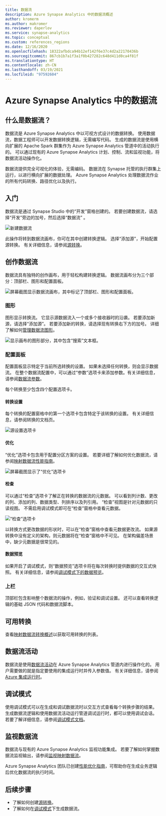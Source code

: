```yaml
---
title: 数据流
description: Azure Synapse Analytics 中的数据流概述
author: kromerm
ms.author: makromer
ms.reviewer: daperlov
ms.service: synapse-analytics
ms.topic: conceptual
ms.custom: references_regions
ms.date: 12/16/2020
ms.openlocfilehash: 18322afbdca94b12ef142f6e37c4d2a22170436b
ms.sourcegitcommit: 867cb1b7a1f3a1f0b427282c648d411d0ca4f81f
ms.translationtype: HT
ms.contentlocale: zh-CN
ms.lasthandoff: 03/19/2021
ms.locfileid: "97592604"
---
```

# <a name="data-flows-in-azure-synapse-analytics"></a>Azure Synapse Analytics 中的数据流

## <a name="what-are-data-flows"></a>什么是数据流？

数据流是 Azure Synapse Analytics 中以可视方式设计的数据转换。 使用数据流，数据工程师可以开发数据转换逻辑，无需编写代码。 生成的数据流是使用横向扩展的 Apache Spark 群集作为 Azure Synapse Analytics 管道中的活动执行的。 可以通过现有的 Azure Synapse Analytics 计划、控制、流和监视功能，将数据流活动操作化。

数据流提供完全可视化的体验，无需编码。 数据流在 Synapse 托管的执行群集上运行，以进行横向扩展的数据处理。 Azure Synapse Analytics 处理数据流作业的所有代码转换、路径优化以及执行。

## <a name="getting-started"></a>入门

数据流是通过 Synapse Studio 中的“开发”窗格创建的。 若要创建数据流，请选择“开发”旁边的加号，然后选择“数据流” 。 

![新建数据流](media/data-flow/new-data-flow.png)

此操作将转到数据流画布，你可在其中创建转换逻辑。 选择“添加源”，开始配置源转换。 有关详细信息，请参阅[源转换](../data-factory/data-flow-source.md?toc=/azure/synapse-analytics/toc.json&bc=/azure/synapse-analytics/breadcrumb/toc.json)。

## <a name="authoring-data-flows"></a>创作数据流

数据流具有独特的创作画布，用于轻松构建转换逻辑。 数据流画布分为三个部分：顶部栏、图形和配置面板。 

![屏幕截图显示数据流画布，其中标记了顶部栏、图形和配置面板。](media/data-flow/canvas-1.png)

### <a name="graph"></a>图形

图形显示转换流。 它显示源数据流入一个或多个接收器时的沿袭。 若要添加新源，请选择“添加源”。 若要添加新的转换，请选择现有转换右下方的加号。 详细了解如何[管理数据流图形](../data-factory/concepts-data-flow-manage-graph.md?toc=/azure/synapse-analytics/toc.json&bc=/azure/synapse-analytics/breadcrumb/toc.json)。

![显示画布的图形部分，其中包含“搜索”文本框。](media/data-flow/canvas-2.png)

### <a name="configuration-panel"></a>配置面板

配置面板显示特定于当前所选转换的设置。 如果未选择任何转换，则会显示数据流。 在整个数据流配置中，可以通过“参数”选项卡来添加参数。有关详细信息，请参阅[数据流参数](../data-factory/parameters-data-flow.md?toc=/azure/synapse-analytics/toc.json&bc=/azure/synapse-analytics/breadcrumb/toc.json)。

每个转换至少包含四个配置选项卡。

#### <a name="transformation-settings"></a>转换设置

每个转换的配置窗格中的第一个选项卡包含特定于该转换的设置。 有关详细信息，请参阅转换的文档页。

![源设置选项卡](media/data-flow/source-1.png)

#### <a name="optimize"></a>优化

“优化”选项卡包含用于配置分区方案的设置。 若要详细了解如何优化数据流，请参阅[映射数据流性能指南](../data-factory/concepts-data-flow-performance.md?toc=/azure/synapse-analytics/toc.json&bc=/azure/synapse-analytics/breadcrumb/toc.json)。

![屏幕截图显示了“优化”选项卡](media/data-flow/optimize.png)

#### <a name="inspect"></a>检查

可以通过“检查”选项卡了解正在转换的数据流的元数据。 可以看到列计数、更改的列、添加的列、数据类型、列排序以及列引用。 “检查”视图是针对元数据的只读视图。 不需启用调试模式即可在“检查”窗格中查看元数据。

![“检查”选项卡](media/data-flow/inspect.png)

以转换方式更改数据的形状时，可以在“检查”窗格中查看元数据更改流。 如果源转换中没有定义的架构，则元数据将在“检查”窗格中不可见。 在架构偏差场景中，缺少元数据是很常见的。

#### <a name="data-preview"></a>数据预览

如果开启了调试模式，则“数据预览”选项卡将在每次转换时提供数据的交互式快照。 有关详细信息，请参阅[调试模式下的数据预览](../data-factory/concepts-data-flow-debug-mode.md?toc=/azure/synapse-analytics/toc.json&bc=/azure/synapse-analytics/breadcrumb/toc.json#data-preview)。

### <a name="top-bar"></a>上栏

顶部栏包含影响整个数据流的操作，例如，验证和调试设置。 还可以查看转换逻辑的基础 JSON 代码和数据流脚本。

## <a name="available-transformations"></a>可用转换

查看[映射数据流转换概述](../data-factory/data-flow-transformation-overview.md?toc=/azure/synapse-analytics/toc.json&bc=/azure/synapse-analytics/breadcrumb/toc.json)以获取可用转换的列表。

## <a name="data-flow-activity"></a>数据流活动

数据流是使用[数据流活动](../data-factory/control-flow-execute-data-flow-activity.md?toc=/azure/synapse-analytics/toc.json&bc=/azure/synapse-analytics/breadcrumb/toc.json)在 Azure Synapse Analytics 管道内进行操作化的。 用户需要做的就是指定要使用的集成运行时并传入参数值。 有关详细信息，请参阅 [Azure 集成运行时](../data-factory/concepts-integration-runtime.md?toc=/azure/synapse-analytics/toc.json&bc=/azure/synapse-analytics/breadcrumb/toc.json#azure-integration-runtime)。

## <a name="debug-mode"></a>调试模式

使用调试模式可以在生成和调试数据流时以交互方式查看每个转换步骤的结果。 生成数据流逻辑和使用数据流活动运行管道调试运行时，都可以使用调试会话。 若要了解详细信息，请参阅[调试模式文档](../data-factory/concepts-data-flow-debug-mode.md?toc=/azure/synapse-analytics/toc.json&bc=/azure/synapse-analytics/breadcrumb/toc.json)。

## <a name="monitoring-data-flows"></a>监视数据流

数据流与现有的 Azure Synapse Analytics 监视功能集成。 若要了解如何掌握数据流监视输出，请参阅[监视映射数据流](../data-factory/concepts-data-flow-monitoring.md?toc=/azure/synapse-analytics/toc.json&bc=/azure/synapse-analytics/breadcrumb/toc.json)。

Azure Synapse Analytics 团队已创建[性能优化指南](../data-factory/concepts-data-flow-performance.md?toc=/azure/synapse-analytics/toc.json&bc=/azure/synapse-analytics/breadcrumb/toc.json)，可帮助你在生成业务逻辑后优化数据流的执行时间。

## <a name="next-steps"></a>后续步骤

* 了解如何创建[源转换](../data-factory/data-flow-source.md?toc=/azure/synapse-analytics/toc.json&bc=/azure/synapse-analytics/breadcrumb/toc.json)。
* 了解如何在[调试模式](../data-factory/concepts-data-flow-debug-mode.md?toc=/azure/synapse-analytics/toc.json&bc=/azure/synapse-analytics/breadcrumb/toc.json)下生成数据流。
